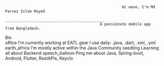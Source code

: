                                                          Hi wave, I'm Md Parvez Islam Reyed
                                                  _____________________________________________
                                               A passionate mobile app from Bangladesh.
                                               
Bio                                  
office I'm currently working at EATL
gear I use daily: .java, .dart, .xml, .yml
earth_africa I'm mostly active within the Java Community
seedling Learning all about Backend
speech_balloon Ping me about Java, Spring-boot, Android, Flutter, RestAPIs, Keyclo
